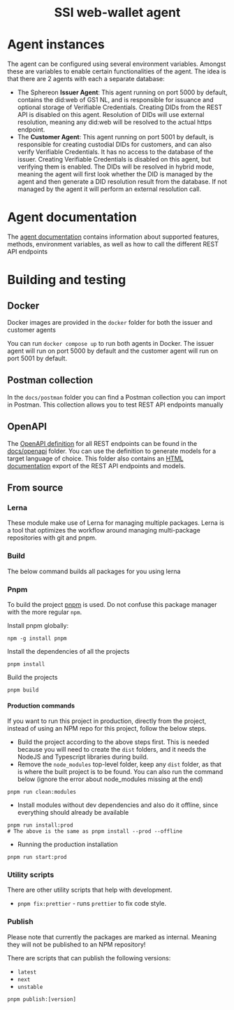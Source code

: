 <!--suppress HtmlDeprecatedAttribute -->
<h1 align="center">
  <br>
  <br>SSI web-wallet agent
  <br>
</h1>

# Agent instances

The agent can be configured using several environment variables. Amongst these are variables to enable certain
functionalities of the agent.
The idea is that there are 2 agents with each a separate database:

- The Sphereon **Issuer Agent**: This agent running on port 5000 by default, contains the did:web of GS1 NL, and is
  responsible for issuance and optional
  storage of Verifiable Credentials. Creating DIDs from the REST API is disabled on this agent. Resolution of DIDs will
  use external resolution, meaning any did:web will be resolved to the actual https endpoint.
- The **Customer Agent**: This agent running on port 5001 by default, is responsible for creating custodial DIDs for
  customers, and can also verify Verifiable
  Credentials. It has no access to the database of the issuer. Creating Verifiable Credentials is disabled on this
  agent, but verifying them is enabled. The DIDs will be resolved in hybrid mode, meaning the agent will first look
  whether the DID is managed by the agent and then generate a DID resolution result from the database. If not managed by
  the agent it will perform an external resolution call.

# Agent documentation

The [agent documentation](./packages/agent/README.md) contains information about supported features, methods,
environment variables, as well as how to call the different REST API endpoints

# Building and testing

## Docker

Docker images are provided in the `docker` folder for both the issuer and customer agents

You can run `docker compose up` to run both agents in Docker. The issuer agent will run on port 5000 by default and the
customer agent will run on port 5001 by default.

## Postman collection

In the `docs/postman` folder you can find a Postman collection you can import in Postman. This collection allows you to
test REST API endpoints manually

## OpenAPI

The [OpenAPI definition](./docs/openapi/SPHEREON_VC_API.yaml) for all REST endpoints can be found in
the [docs/openapi](./docs/openapi) folder.
You can use the definition to generate models for a target language of choice.
This folder also contains an [HTML documentation](./docs/openapi/index.html) export of the REST API endpoints and
models.

## From source

### Lerna

These module make use of Lerna for managing multiple packages. Lerna is a tool that optimizes the workflow around
managing multi-package repositories with git and pnpm.

### Build

The below command builds all packages for you using lerna

### Pnpm

To build the project [pnpm](https://www.npmjs.com/package/pnpm) is used. Do not confuse this package manager with the
more regular `npm`.

Install pnpm globally:

```shell
npm -g install pnpm
```

Install the dependencies of all the projects

```shell
pnpm install
```

Build the projects

```shell
pnpm build
```

#### Production commands
If you want to run this project in production, directly from the project, instead of using an NPM repo for this project, follow the below steps.

- Build the project according to the above steps first. This is needed because you will need to create the `dist` folders, and it needs the NodeJS and Typescript libraries during build.
- Remove the `node_modules` top-level folder, keep any `dist` folder, as that is where the built project is to be found. You can also run the command below (ignore the error about node_modules missing at the end)

```shell
pnpm run clean:modules
```
- Install modules without dev dependencies and also do it offline, since everything should already be available

```shell
pnpm run install:prod
# The above is the same as pnpm install --prod --offline
```


- Running the production installation

```shell
pnpm run start:prod
```

### Utility scripts

There are other utility scripts that help with development.

* `pnpm fix:prettier` - runs `prettier` to fix code style.

### Publish
Please note that currently the packages are marked as internal. Meaning they will not be published to an NPM repository!

There are scripts that can publish the following versions:

* `latest`
* `next`
* `unstable`

```shell
pnpm publish:[version]
```
